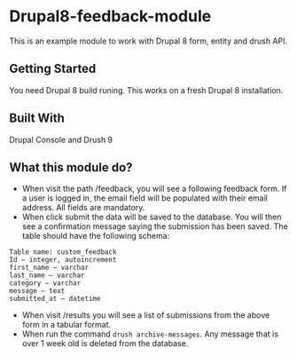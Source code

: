 # Drupal8-feedback-module
This is an example module to work with Drupal 8 form, entity and drush API.
## Getting Started
You need Drupal 8 build runing. This works on a fresh Drupal 8 installation.
## Built With
Drupal Console and Drush 9
## What this module do?
* When visit the path /feedback, you will see a following feedback form. If a user is logged in, the email field will be populated with their email address. All fields are mandatory.
* When click submit the data will be saved to the database. You will then see a confirmation message saying the submission has been saved. The table should have the following schema:
```
Table name: custom_feedback
Id – integer, autoincrement
first_name – varchar
last_name – varchar
category – varchar
message – text
submitted_at – datetime
```
* When visit /results you will see a list of submissions from the above form in a tabular format.
* When run the command `drush archive-messages`. Any message that is over 1 week old is deleted from the database.

